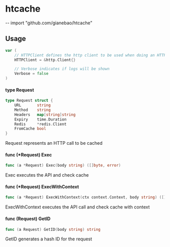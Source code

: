 # htcache
--
    import "github.com/gianebao/htcache"


## Usage

```go
var (
	// HTTPClient defines the http client to be used when doing an HTTP request
	HTTPClient = &http.Client{}

	// Verbose indicates if logs will be shown
	Verbose = false
)
```

#### type Request

```go
type Request struct {
	URL       string
	Method    string
	Headers   map[string]string
	Expiry    time.Duration
	Redis     *redis.Client
	FromCache bool
}
```

Request represents an HTTP call to be cached

#### func (*Request) Exec

```go
func (a *Request) Exec(body string) ([]byte, error)
```
Exec executes the API and check cache

#### func (*Request) ExecWithContext

```go
func (a *Request) ExecWithContext(ctx context.Context, body string) ([]byte, error)
```
ExecWithContext executes the API call and check cache with context

#### func (Request) GetID

```go
func (a Request) GetID(body string) string
```
GetID generates a hash ID for the request
